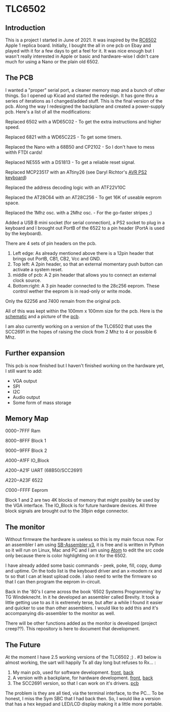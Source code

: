 # TLC6502 #
## Introduction ##
This is a project I started in June of 2021. It was inspired by the [RC6502](https://hvetebolle.blogspot.com/2017/08/rc6502-apple-1-replica-sbc.html) Apple 1 replica board. Initially, I bought the all in one pcb on Ebay and played with it for a few days to get a feel for it. It was nice enough but I wasn't really interested in Apple or basic and hardware-wise I didn't care much for using a Nano or the plain old 6502.


## The PCB ##
I wanted a "proper" serial port, a cleaner memory map and a bunch of other things. So I opened up Kicad and started the redesign. It has gone thru a series of iterations as I changed/added stuff. This is the final version of the pcb. Along the way I redesigned the backplane and created a power-supply pcb. Here's a list of all the modifications:

Replaced 6502 with a WD65C02 - To get the extra instructions and higher speed.

Replaced 6821 with a WD65C22S - To get some timers.

Replaced the Nano with a 68B50 and CP2102 - So I don't have to mess withh FTDI cards!

Replaced NE555 with a DS1813 - To get a reliable reset signal.

Replaced MCP23517 with an ATtiny26 (see Daryl Richtor's [AVR PS2 keyboard](http://sbc.rictor.org/pckbavr.html))

Replaced the address decoding logic with an ATF22V10C

Replaced the AT28C64 with an AT28C256 - To get 16K of useable eeprom space.

Replaced the 1Mhz osc. with a 2Mhz osc. - For the go-faster stripes ;)

Added a USB B mini socket (for serial connection), a PS2 socket to plug in a keyboard and I brought out PortB of the 6522 to a pin header (PortA is used by the keyboard).

There are 4 sets of pin headers on the pcb.

1. Left edge: As already mentioned above there is a 12pin header that brings out PortB, CB1, CB2, Vcc and GND.
2. Top left: A 2pin header, so that an external momentary push button can activate a system reset.
3. middle of pcb: A 2 pin header that allows you to connect an external clock source.
4. Bottom:right: A 3 pin header connected to the 28c256 eeprom. These control wether the eeprom is in read-only or write mode.

Only the 62256 and 7400 remain from the original pcb.

All of this was kept within the 100mm x 100mm size for the pcb. Here is the [schematic](pcb/TLC6502-schematic.pdf) and a picture of the [pcb](pcb/TLC6502-pcb.png).


I am also currently working on a version of the TLC6502 that uses the SCC2691 in the hopes of raising the clock from 2 Mhz to 4 or possible 6 Mhz.

## Further expansion ##
This pcb is now finished but I haven't finished working on the hardware yet, I still want to add:

- VGA output
- SPI
- I2C
- Audio output
- Some form of mass storage



## Memory Map ##
$0000-$7FFF  Ram

$8000-$8FFF  Block 1

$9000-$9FFF  Block 2

$A000-$A1FF  IO_Block

$A200-$A21F  UART (68B50/SCC2691)

$A220-$A23F  6522

$C000-$FFFF  Eeprom

Block 1 and 2 are two 4K blocks of memory that might pssibly be used by the VGA interface. The IO_Block is for future hardware devices. All three block signals are brought out to the 39pin edge connector.

 


## The monitor ##
Without firmware the hardware is useless so this is my main focus now. For an assembler I am using [SB-Assembler v3](https://www.sbprojects.net/sbasm/), it is free and is written in Python so it will run on Linux, Mac and PC and I am using [Atom](https://atom.io/) to edit the src code only because there is color highlighting on it for the 6502.

I have already added some basic commands - peek, poke, fill, copy, dump and uptime. On the todo list is the keyboard driver and an x-modem rx and tx so that I can at least upload code. I also need to write the firmware so that I can then program the eeprom in-circuit.

Back in the '80's I came across the book '6502 Systems Programming' by TG Windeknecht. In it he developed an assembler called Brevity. It took a little getting use to as it is extremely terse, but after a while I found it easier and quicker to use than other assemblers. I would like to add this and it's accompanying dis-assembler to the monitor as well.

There will be other functions added as the monitor is developed (project creep??). This repository is here to document that development.

## The Future ##
At the moment I have 2.5 working versions of the TLC6502 ;) . #3 below is almost working, the uart will happily Tx all day long but refuses to Rx... :

1. My main pcb, used for software development. [front](pcb/V1_front.png), [back](pcb/V1_back.png)
2. A version with a backplane, for hardware development. [front](pcb/V2_front.png), [back](pcb/V2_back.png)
3. The SCC2691 version, so that I can work on it's drivers. [pcb](pcb/V3_SSC2691_pcb.png)

The problem is they are all tied, via the terminal interface, to the PC... To be honest, I miss the Sym SBC that I had back then. So, I would like a version that has a hex keypad and LED/LCD display making it a little more portable.